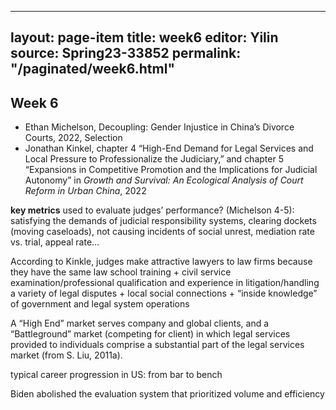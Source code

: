 
---
layout: page-item
title: week6
editor: Yilin
source: Spring23-33852
permalink: "/paginated/week6.html"
---

## Week 6


- Ethan Michelson, Decoupling: Gender Injustice in China’s Divorce Courts, 2022, Selection
- Jonathan Kinkel, chapter 4 “High-End Demand for Legal Services and Local Pressure to Professionalize the Judiciary,” and chapter 5 “Expansions in Competitive Promotion and the Implications for Judicial Autonomy” in *Growth and Survival: An Ecological Analysis of Court Reform in Urban China*, 2022

**key metrics** used to evaluate judges’ performance? (Michelson 4-5): satisfying the demands of judicial responsibility systems, clearing dockets (moving caseloads), not causing incidents of social unrest, mediation rate vs. trial, appeal rate…

According to Kinkle, judges make attractive lawyers to law firms because they have the same law school training + civil service examination/professional qualification and experience in litigation/handling a variety of legal disputes + local social connections + “inside knowledge” of government and legal system operations

A “High End” market serves company and global clients, and a “Battleground” market (competing for client) in which legal services provided to individuals comprise a substantial part of the legal services market (from S. Liu, 2011a). 

typical career progression in US: from bar to bench

Biden abolished the evaluation system that prioritized volume and efficiency